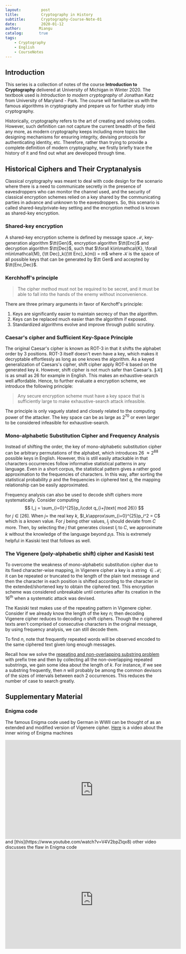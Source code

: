```yaml
---
layout:         post
title:          Cryptography in History
subtitle:       Cryptography-Course-Note-01
date:           2020-01-12
author:        Miangu
catalog:       true
tags:
    - Cryptography
    - English
    - CourseNotes
---
```


## Introduction

This series is a collection of notes of the course **Introduction to Cryptography** delivered at University of Michigan in Winter 2020. The textbook used is *Introduction to modern cryptography* of Jonathan Katz from University of Maryland - Park. The course will familiarize us with the famous algorithms in cryptography and prepare us for further study into cryptography.

Historically, cryptography refers to the art of creating and solving codes. However, such definition can not capture the current breadth of the field any more, as modern cryptography keeps including more topics like designing mechanisms for ensuring integrity, devising protocols for authenticating identity, etc. Therefore, rather than trying to provide a complete definition of modern cryptography, we firstly briefly trace the history of it and find out what are developed through time.

## Historical Ciphers and Their Cryptanalysis

Classical cryptography was meant to deal with code design for the scenario where there is a need to communicate secretly in the presence of eavesdroppers who can monitor the channel used, and the security of classical encryption schemes relied on a key shared by the communicating parties in advance and unknown to the eavesdroppers. So, this scenario is called shared-key/private-key setting and the encryption method is known as shared-key encryption.

### Shared-key encryption

A shared-key encryption scheme is defined by message space $\mathcal{M}$, key-generation algorithm $\tt{Gen}$, encryption algorithm $\tt{Enc}$ and decryption algorithm $\tt{Dec}$, such that $\forall k\in\mathcal{K}, \forall m\in\mathcal{M}, {\tt Dec}_k({\tt Enc}_k(m)) = m$ where $\mathcal{K}$ is the space of all possible keys that can be generated by $\tt Gen$ and accepted by $\tt{Enc,Dec}$.

### Kerchhoff's principle

> The cipher method must not be required to be secret, and it must be able to fall into the hands of the enemy without inconvenience.

There are three primary arguments in favor of Kerchoff's principle:

1. Keys are significantly easier to maintain secrecy of than the algorithm.
2. Keys can be replaced much easier than the algorithm if exposed.
3. Standardized algorithms evolve and improve through public scrutiny.

### Caesar's cipher and Sufficient Key-Space Principle

The original Caesar's cipher is known as ROT-3 in that it shifts the alphabet order by 3 positions. ROT-3 itself doesn't even have a key, which makes it decryptable effortlessly as long as one knows the algorithm. As a keyed generalization of Caesars's cipher, shift cipher apply ROT-$k$ based on the generated key $k$. However, shift cipher is not much safer than Caesar's. $\|\mathcal{K}\|$ is as small as $26$ for example in English. This makes an exhaustive-search well affordable. Hence, to further evaluate a encryption scheme, we introduce the following principle:

> Any secure encryption scheme must have a key space that is sufficiently large to make exhaustive-search attack infeasible.

The principle is only vaguely stated and closely related to the computing power of the attacker. The key space can be as large as $2^{70}$ or even larger to be considered infeasible for exhaustive-search.

### Mono-alphabetic Substitution Cipher and Frequency Analysis

Instead of shifting the order, the key of mono-alphabetic substitution cipher can be arbitrary permutations of the alphabet, which introduces $26~\approx2^{88}$ possible keys in English. However, this is still easily attackable in that characters occurrences follow informative statistical patterns in any language. Even in a short corpus, the statistical pattern gives a rather good approximation to the frequencies of characters. In this way, after sorting the statistical probability $p$ and the frequencies in ciphered text $q$, the mapping relationship can be easily approximated.

Frequency analysis can also be used to decode shift ciphers more systematically. Consider computing
$$
I_j = \sum_{i=0}^{25}p_i\cdot q_{i+j\text{ mod 26}}
$$
for $j\in[26]$. When $j =$ the real key $k$, $I_k\approx\sum_{i=0}^{25}p_i^2 = C$ which is a known value. For $j$ being other values, $I_j$ should deviate from $C$ more. Then, by selecting the $j$ that generates closest $I_j$ to $C$, we approximate $k$ without the knowledge of the language beyond $p_i$s. This is extremely helpful in Kasiski test that follows as well.

### The Vigenere (poly-alphabetic shift) cipher and Kasiski test

To overcome the weakness of mono-alphabetic substitution cipher due to its fixed character-wise mapping, in Vigenere cipher a key is a string $\in\mathcal{M}$; it can be repeated or truncated to the length of the plain text message and then the character in each position is shifted according to the character in the extended/shortened key to obtain the ciphered text. This encryption scheme was considered unbreakable until centuries after its creation in the $16^\mathrm{th}$ when a systematic attack was devised.

The Kasiski test makes use of the repeating pattern in Vigenere cipher. Consider if we already know the length of the key $n$; then decoding Vigenere cipher reduces to decoding $n$ shift ciphers. Though the $n$ ciphered texts aren't comprised of consecutive characters in the original message, by using frequency analysis, we can still decode them.

To find $n$, note that frequently repeated words will be observed encoded to the same ciphered text given long enough messages. 

Recall how we solve the [repeating and non-overlapping substring problem](https://www.geeksforgeeks.org/longest-repeating-and-non-overlapping-substring/) with prefix tree and then by collecting all the non-overlapping repeated substrings, we gain some idea about the length of $k$. For instance, if we see a substring frequently, then $n$ will probably be  among the common devisors of the sizes of intervals between each 2 occurrences. This reduces the number of case to search greatly.

## Supplementary Material

### Enigma code

The famous Enigma code used by German in WWⅡ can be thought of as an extended and modified version of Vigenere cipher. [Here](https://www.youtube.com/watch?v=mcX7iO_XCFA) is a video about the inner wiring of Enigma machines

<iframe width="560" height="315" align="middle" src="https://www.youtube.com/embed/mcX7iO_XCFA" frameborder="0" allow="accelerometer; autoplay; encrypted-media; gyroscope; picture-in-picture" allowfullscreen></iframe>
and [this](https://www.youtube.com/watch?v=V4V2bpZlqx8) other video discusses the flaw in Enigma code

<iframe width="560" height="315" align="middle" src="https://www.youtube.com/embed/G2_Q9FoD-oQ" frameborder="0" allow="accelerometer; autoplay; encrypted-media; gyroscope; picture-in-picture" allowfullscreen></iframe>
